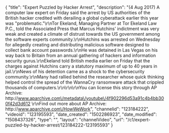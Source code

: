 {
    "title": "Expert Puzzled by Hacker Arrest",
    "description": "(4 Aug 2017) A computer law expert on Friday said the arrest by US authorities of the British hacker credited with derailing a global cyberattack earlier this year was \"problematic.\"\r\nTor Ekeland, Managing Partner at Tor Ekeland Law P.C., told the Associated Press that Marcus Hutchins' indictment was very weak and created a climate of distrust towards the US government among the software experts community.\r\nHutchins was arrested on Wednesday for allegedly creating and distributing malicious software designed to collect bank account passwords.\r\nHe was detained in Las Vegas on his way back to Britain from an annual gathering of hackers and information security gurus.\r\nEkeland told British media earlier on Friday that the charges against Hutchins carry a statutory maximum of up to 40 years in jail.\r\nNews of his detention came as a shock to the cybersecurity community.\r\nMany had rallied behind the researcher whose quick thinking helped control the spread of the WannaCry ransomware attack that crippled thousands of computers.\r\n\r\n\r\nYou can license this story through AP Archive: http:\/\/www.aparchive.com\/metadata\/youtube\/4f902296d53a91c4b4bb300f42d3d612 \r\nFind out more about AP Archive: http:\/\/www.aparchive.com\/HowWeWork",
    "channelid": "123184222",
    "videoid": "123195593",
    "date_created": "1502286923",
    "date_modified": "1508437326",
    "type": "",
    "layout": "channelVideo",
    "url": "\/c1\/expert-puzzled-by-hacker-arrest\/123184222-123195593"
}